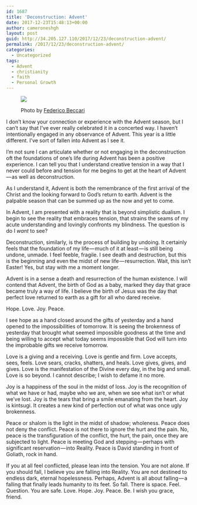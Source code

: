 ```yaml
---
id: 1687
title: 'Deconstruction: Advent'
date: 2017-12-23T15:48:13+00:00
author: cameroneshgh
layout: post
guid: http://34.205.127.110/2017/12/23/deconstruction-advent/
permalink: /2017/12/23/deconstruction-advent/
categories:
  - Uncategorized
tags:
  - Advent
  - christianity
  - faith
  - Personal Growth
---
```

<figure class="wp-caption"> 

<img src="https://waywardjourneyer.files.wordpress.com/2017/12/e8114-1yrxachtczqggdl_ybrfzsw.jpeg?w=525" data-recalc-dims="1" /><figcaption class="wp-caption-text">Photo by <a href="https://unsplash.com/photos/kRnkqSKZODQ" target="_blank">Federico Beccari</a></figcaption></figure> 

I don’t know your connection or experience with the Advent season, but I can’t say that I’ve ever really celebrated it in a concerted way. I haven’t intentionally engaged in any observance of Advent. This year is a little different. I’ve sort of fallen into Advent as I see it.

I’m not sure I can articulate whether or not engaging in the deconstruction oft the foundations of one’s life during Advent has been a positive experience. I can tell you that I understand creative tension in a way that I never could before and tension for me begins to get at the heart of Advent — as well as deconstruction.

As I understand it, Advent is both the remembrance of the first arrival of the Christ and the looking forward to God’s return to earth. Advent is the palpable season that can be summed up as the now and yet to come.

In Advent, I am presented with a reality that is beyond simplistic dualism. I begin to see the reality that embraces tension, that strains the seams of my acute understanding and lovingly confronts my blindness. The question is do I _want_ to see?

Deconstruction, similarly, is the process of building by undoing. It certainly feels that the foundation of my life — much of it at least — is still being undone, unmade. I feel feeble, fragile. I see death and destruction, but this is the beginning and even the midst of new life — resurrection. Wait, this isn’t Easter! Yes, but stay with me a moment longer.

Advent is in a sense a death and resurrection of the human existence. I will contend that Advent, the birth of God as a baby, marked they day that grace became truly a way of life. I believe the birth of Jesus was the day that perfect love returned to earth as a gift for all who dared receive.

Hope. Love. Joy. Peace.

I see hope as a hand closed around the gifts of yesterday and a hand opened to the impossibilities of tomorrow. It is seeing the brokenness of yesterday that brought what seemed impossible goodness at the time and being willing to accept what today seems impossible that God will turn into the improbable gifts we receive tomorrow.

Love is a giving and a receiving. Love is gentle and firm. Love accepts, sees, feels. Love sears, cracks, shatters, and heals. Love gives, gives, and gives. Love is the manifestation of the Divine every day, in the big and small. Love is so beyond. I cannot describe; I wish to defame it no more.

Joy is a happiness of the soul in the midst of loss. Joy is the recognition of what we have or had, maybe who we are, when we see what isn’t or what we’ve lost. Joy is the tears that bring a smile emanating from the heart. Joy is kintsugi. It creates a new kind of perfection out of what was once ugly brokenness.

Peace or shalom is the light in the midst of shadow; wholeness. Peace does not deny the conflict. Peace is not there to ignore the hurt and the pain. No, peace is the transfiguration of the conflict, the hurt, the pain, once they are subjected to light. Peace is meeting God and stepping — perhaps with significant reservation — into Reality. Peace is David standing in front of Goliath, rock in hand.

If you at all feel conflicted, please lean into the tension. You are not alone. If you should fall, I believe you are falling into Reality. You are not destined to endless dark, eternal hopelessness. Perhaps, Advent is all about falling — a falling that finally leads humanity to its feet. So fall. There is space. Feel. Question. You are safe. Love. Hope. Joy. Peace. Be. I wish you grace, friend.